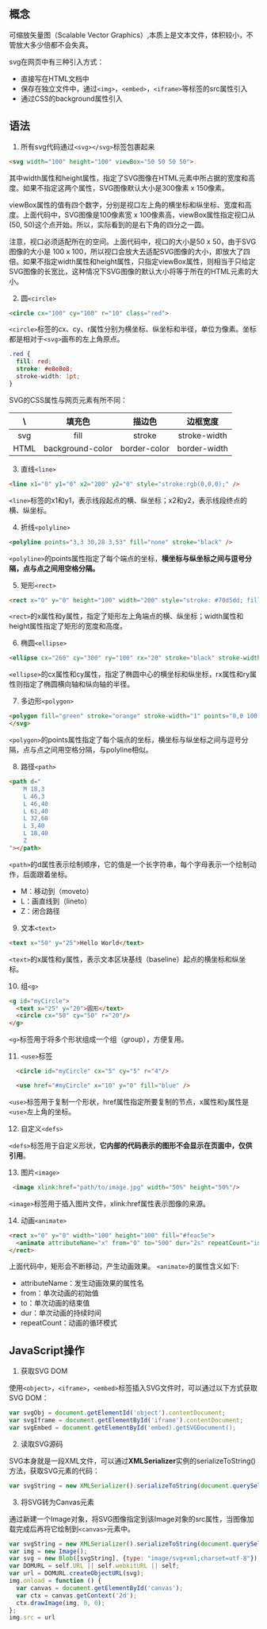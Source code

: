 ## 概念
可缩放矢量图（Scalable Vector Graphics）,本质上是文本文件，体积较小，不管放大多少倍都不会失真。

svg在网页中有三种引入方式：

- 直接写在HTML文档中
- 保存在独立文件中，通过`<img>`，`<embed>`，`<iframe>`等标签的src属性引入
- 通过CSS的background属性引入

## 语法

1. 所有svg代码通过```<svg></svg>```标签包裹起来

```html
<svg width="100" height="100" viewBox="50 50 50 50">
```

其中width属性和height属性，指定了SVG图像在HTML元素中所占据的宽度和高度。如果不指定这两个属性，SVG图像默认大小是300像素 x 150像素。

viewBox属性的值有四个数字，分别是视口左上角的横坐标和纵坐标、宽度和高度。上面代码中，SVG图像是100像素宽 x 100像素高，viewBox属性指定视口从(50, 50)这个点开始。所以，实际看到的是右下角的四分之一圆。

注意，视口必须适配所在的空间。上面代码中，视口的大小是50 x 50，由于SVG图像的大小是 100 x 100，所以视口会放大去适配SVG图像的大小，即放大了四倍。如果不指定width属性和height属性，只指定viewBox属性，则相当于只给定SVG图像的长宽比，这种情况下SVG图像的默认大小将等于所在的HTML元素的大小。

2. 圆`<circle>`

```html
<circle cx="100" cy="100" r="10" class="red">
```

`<circle>`标签的cx、cy、r属性分别为横坐标、纵坐标和半径，单位为像素。坐标都是相对于`<svg>`画布的左上角原点。

```css
.red {
  fill: red;
  stroke: #e8e8e8;
  stroke-width: 1pt;
}
```
SVG的CSS属性与网页元素有所不同：
    
 \ | 填充色 | 描边色 | 边框宽度 
 :----: | :----: | :----: | :----:
 svg | fill | stroke | stroke-width
 HTML | background-color | border-color | border-width
 
3. 直线`<line>`

```html
<line x1="0" y1="0" x2="200" y2="0" style="stroke:rgb(0,0,0);" />
```

`<line>`标签的x1和y1，表示线段起点的横、纵坐标；x2和y2，表示线段终点的横、纵坐标。

4. 折线`<polyline>`

```html
<polyline points="3,3 30,28 3,53" fill="none" stroke="black" />
```

`<polyline>`的points属性指定了每个端点的坐标，**横坐标与纵坐标之间与逗号分隔，点与点之间用空格分隔。**

5. 矩形`<rect>`

```html
<rect x="0" y="0" height="100" width="200" style="stroke: #70d5dd; fill: #dd524b" />
```

`<rect>`的x属性和y属性，指定了矩形左上角端点的横、纵坐标；width属性和height属性指定了矩形的宽度和高度。

6. 椭圆`<ellipse>`

```html
<ellipse cx="260" cy="300" ry="100" rx="20" stroke="black" stroke-width="2" fill="silver"/>
```

`<ellipse>`的cx属性和cy属性，指定了椭圆中心的横坐标和纵坐标，rx属性和ry属性则指定了椭圆横向轴和纵向轴的半径。

7. 多边形`<polygon>`

```html
<polygon fill="green" stroke="orange" stroke-width="1" points="0,0 100,0 100,100 0,100 0,0"/>
</svg>
```

`<polygon>`的points属性指定了每个端点的坐标，横坐标与纵坐标之间与逗号分隔，点与点之间用空格分隔，与polyline相似。

8. 路径`<path>`

```html
<path d="
	M 18,3 
	L 46,3 
	L 46,40 
	L 61,40 
	L 32,68 
	L 3,40 
	L 18,40 
	Z
"></path>
```

`<path>`的d属性表示绘制顺序，它的值是一个长字符串，每个字母表示一个绘制动作，后面跟着坐标。

- M：移动到（moveto）
- L：画直线到（lineto）
- Z：闭合路径

9. 文本`<text>`

```html
<text x="50" y="25">Hello World</text>
```

`<text>`的x属性和y属性，表示文本区块基线（baseline）起点的横坐标和纵坐标。

10. 组`<g>`

```html
<g id="myCircle">
  <text x="25" y="20">圆形</text>
  <circle cx="50" cy="50" r="20"/>
</g>
```

`<g>`标签用于将多个形状组成一个组（group），方便复用。


11. `<use>`标签

```html
  <circle id="myCircle" cx="5" cy="5" r="4"/>

  <use href="#myCircle" x="10" y="0" fill="blue" />
```

`<use>`标签用于复制一个形状，href属性指定所要复制的节点，x属性和y属性是`<use>`左上角的坐标。

12. 自定义`<defs>`

`<defs>`标签用于自定义形状，**它内部的代码表示的图形不会显示在页面中，仅供引用**。

13. 图片`<image>`

```html
 <image xlink:href="path/to/image.jpg" width="50%" height="50%"/>
```

`<image>`标签用于插入图片文件，xlink:href属性表示图像的来源。

14. 动画`<animate>`

```html
<rect x="0" y="0" width="100" height="100" fill="#feac5e">
  <animate attributeName="x" from="0" to="500" dur="2s" repeatCount="indefinite" />
</rect>
```

上面代码中，矩形会不断移动，产生动画效果。
`<animate>`的属性含义如下:

- attributeName：发生动画效果的属性名
- from：单次动画的初始值
- to：单次动画的结束值
- dur：单次动画的持续时间
- repeatCount：动画的循环模式

## JavaScript操作

1. 获取SVG DOM

使用`<object>`，`<iframe>`，`<embed>`标签插入SVG文件时，可以通过以下方式获取SVG DOM：

```javascript
var svgObj = document.getElementId('object').contentDocument;
var svgIframe = document.getElementById('iframe').contentDocument;
var svgEmbed = document.getElementById('embed).getSVGDocument();
```

2. 读取SVG源码

SVG本身就是一段XML文件，可以通过**XMLSerializer**实例的serializeToString()方法，获取SVG元素的代码：

```javascript
var svgString = new XMLSerializer().serializeToString(document.querySelector('svg'))
```

3. 将SVG转为Canvas元素

通过新建一个Image对象，将SVG图像指定到该Image对象的src属性，当图像加载完成后再将它绘制到`<canvas>`元素中。

```javascript
var svgString = new XMLSerializer().serializeToString(document.querySelector('svg'))
var img = new Image();
var svg = new Blob([svgString], {type: "image/svg+xml;charset=utf-8"});
var DOMURL = self.URL || self.webkitURL || self;
var url = DOMURL.createObjectURL(svg);
img.onload = function () {
  var canvas = document.getElementById('canvas');
  var ctx = canvas.getContext('2d');
  ctx.drawImage(img, 0, 0);
};
img.src = url
```
